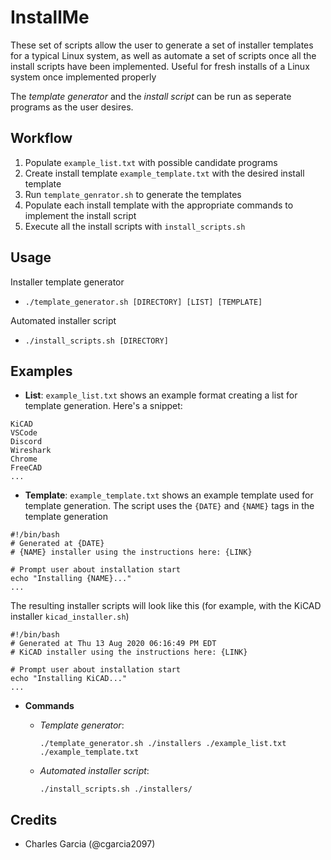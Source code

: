 # InstallMe

These set of scripts allow the user to generate a set of installer templates for a typical Linux system, as well as automate a set of scripts once all the install scripts have been implemented. Useful for fresh installs of a Linux system once implemented properly

The *template generator* and the *install script* can be run as seperate programs as the user desires.

## Workflow
1. Populate `example_list.txt` with possible candidate programs
2. Create install template `example_template.txt` with the desired install template
3. Run `template_genrator.sh` to generate the templates
4. Populate each install template with the appropriate commands to implement the install script
5. Execute all the install scripts with `install_scripts.sh`

## Usage

Installer template generator
- `./template_generator.sh [DIRECTORY] [LIST] [TEMPLATE]`

Automated installer script
- `./install_scripts.sh [DIRECTORY]`

## Examples

- **List**: `example_list.txt` shows an example format creating a list for template generation. Here's a snippet:

```
KiCAD
VSCode
Discord
Wireshark
Chrome
FreeCAD
...
```

- **Template**: `example_template.txt` shows an example template used for template generation. The script uses the `{DATE}` and `{NAME}` tags in the template generation

``` 
#!/bin/bash
# Generated at {DATE}
# {NAME} installer using the instructions here: {LINK}

# Prompt user about installation start
echo "Installing {NAME}..."
...
```
The resulting installer scripts will look like this (for example, with the KiCAD installer `kicad_installer.sh`)

```
#!/bin/bash
# Generated at Thu 13 Aug 2020 06:16:49 PM EDT
# KiCAD installer using the instructions here: {LINK}

# Prompt user about installation start
echo "Installing KiCAD..."
...
```

- **Commands**
  - *Template generator*: 

    ``./template_generator.sh ./installers ./example_list.txt ./example_template.txt``
  - *Automated installer script*:

    `./install_scripts.sh ./installers/`

## Credits
- Charles Garcia (@cgarcia2097)
